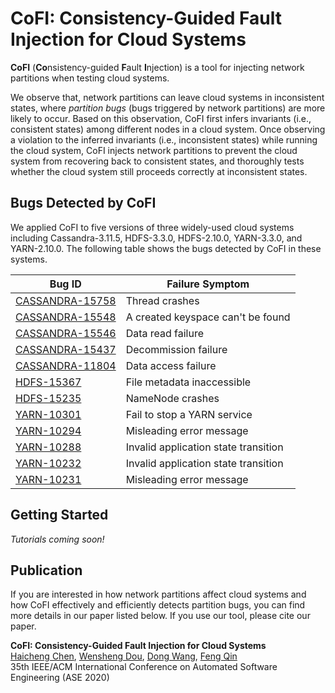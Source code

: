 # CoFI: Consistency-Guided Fault Injection for Cloud Systems

**CoFI** (**Co**nsistency-guided **F**ault **I**njection) 
is a tool for injecting network partitions when testing cloud systems.

We observe that, network partitions can leave cloud systems in inconsistent
states, where *partition bugs* (bugs triggered by network partitions) are more 
likely to occur. Based on this observation, CoFI first infers invariants
(i.e., consistent states) among different nodes in a cloud system. 
Once observing a violation to the inferred invariants (i.e., inconsistent 
states) while running the cloud system, CoFI injects network partitions to
prevent the cloud system from recovering back to consistent states, and 
thoroughly tests whether the cloud system still proceeds correctly at
inconsistent states. 

## Bugs Detected by CoFI

We applied CoFI to five versions of three widely-used cloud systems including
Cassandra-3.11.5, HDFS-3.3.0, HDFS-2.10.0, YARN-3.3.0, and YARN-2.10.0. The 
following table shows the bugs detected by CoFI in these systems.

Bug ID | Failure Symptom
-------|-----------------
[CASSANDRA-15758](https://issues.apache.org/jira/browse/CASSANDRA-15758) | Thread crashes
[CASSANDRA-15548](https://issues.apache.org/jira/browse/CASSANDRA-15548) | A created keyspace can't be found
[CASSANDRA-15546](https://issues.apache.org/jira/browse/CASSANDRA-15546) | Data read failure
[CASSANDRA-15437](https://issues.apache.org/jira/browse/CASSANDRA-15437) | Decommission failure
[CASSANDRA-11804](https://issues.apache.org/jira/browse/CASSANDRA-11804) | Data access failure
[HDFS-15367](https://issues.apache.org/jira/browse/HDFS-15367) | File metadata inaccessible
[HDFS-15235](https://issues.apache.org/jira/browse/HDFS-15235) | NameNode crashes
[YARN-10301](https://issues.apache.org/jira/browse/YARN-10301) | Fail to stop a YARN service
[YARN-10294](https://issues.apache.org/jira/browse/YARN-10294) | Misleading error message
[YARN-10288](https://issues.apache.org/jira/browse/YARN-10288) | Invalid application state transition
[YARN-10232](https://issues.apache.org/jira/browse/YARN-10232) | Invalid application state transition
[YARN-10231](https://issues.apache.org/jira/browse/YARN-10231) | Misleading error message

## Getting Started

*Tutorials coming soon!*

## Publication

If you are interested in how network partitions affect cloud systems and 
how CoFI effectively and efficiently detects partition bugs,
you can find more details in our paper listed below.
If you use our tool, please cite our paper.

**CoFI: Consistency-Guided Fault Injection for Cloud Systems**\
[Haicheng Chen](http://web.cse.ohio-state.edu/~chen.4800/),
[Wensheng Dou](http://www.tcse.cn/~wsdou/),
[Dong Wang](http://www.tcse.cn/~wangdong18/),
[Feng Qin](http://web.cse.ohio-state.edu/~qin)\
35th IEEE/ACM International Conference on Automated Software Engineering (ASE 2020)
